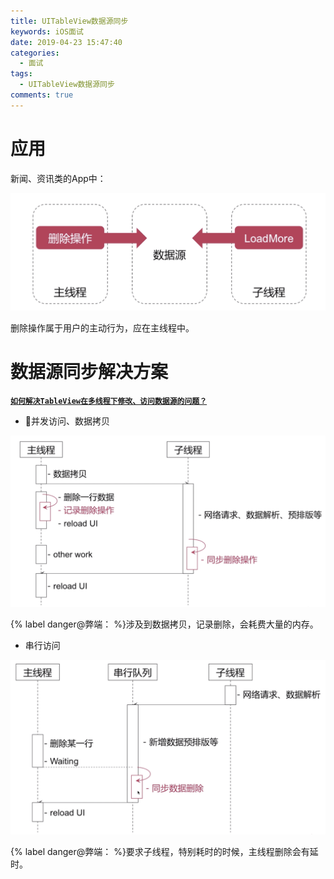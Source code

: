 ```yaml
---
title: UITableView数据源同步
keywords: iOS面试
date: 2019-04-23 15:47:40
categories: 
  - 面试
tags:
  - UITableView数据源同步
comments: true
---
```


# 应用

新闻、资讯类的App中：

![场景](https://raw.githubusercontent.com/HaviLee/Blog-Images/master/Tech/datasync.png)

删除操作属于用户的主动行为，应在主线程中。

# 数据源同步解决方案

 **<u>`如何解决TableView在多线程下修改、访问数据源的问题？`</u>**

- 并发访问、数据拷贝

![场景](https://raw.githubusercontent.com/HaviLee/Blog-Images/master/Tech/conqueuedata.png)

{% label danger@弊端： %}涉及到数据拷贝，记录删除，会耗费大量的内存。

- 串行访问

![场景](https://raw.githubusercontent.com/HaviLee/Blog-Images/master/Tech/serialdata.png)

{% label danger@弊端： %}要求子线程，特别耗时的时候，主线程删除会有延时。